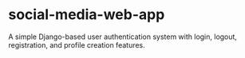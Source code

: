 # social-media-web-app
A simple Django-based user authentication system with login, logout, registration, and profile creation features.
